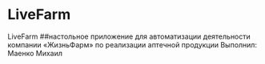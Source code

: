 # LiveFarm
LiveFarm
##настольное приложение для автоматизации деятельности компании «ЖизньФарм» по реализации аптечной продукции 
Выполнил: Маенко Михаил
